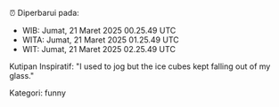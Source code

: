 ⏰ Diperbarui pada:
- WIB: Jumat, 21 Maret 2025 00.25.49 UTC
- WITA: Jumat, 21 Maret 2025 01.25.49 UTC
- WIT: Jumat, 21 Maret 2025 02.25.49 UTC

Kutipan Inspiratif:
"I used to jog but the ice cubes kept falling out of my glass."


Kategori: funny

